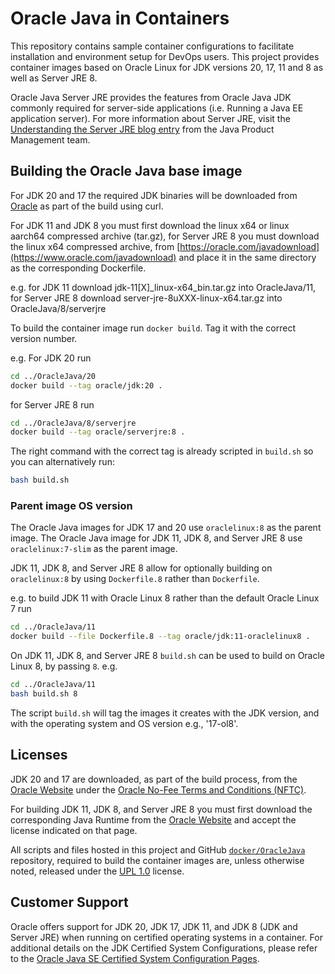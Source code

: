 # Oracle Java in Containers

This repository contains sample container configurations to facilitate installation and environment setup for DevOps users. This project provides container images based on Oracle Linux for JDK versions 20, 17, 11 and 8 as well as Server JRE 8.

Oracle Java Server JRE provides the features from Oracle Java JDK commonly required for server-side applications (i.e. Running a Java EE application server). For more information about Server JRE, visit the [Understanding the Server JRE blog entry](https://blogs.oracle.com/java-platform-group/understanding-the-server-jre) from the Java Product Management team.

## Building the Oracle Java base image

For JDK 20 and 17 the required JDK binaries will be downloaded from [Oracle](https://www.oracle.com/javadownload) as part of the build using curl.

For JDK 11 and JDK 8 you must first download the linux x64 or linux aarch64 compressed archive (tar.gz), for Server JRE 8 you must download the linux x64 compressed archive, from [https://oracle.com/javadownload](https://www.oracle.com/javadownload) and place it in the same directory as the corresponding Dockerfile.

e.g. for JDK 11 download jdk-11[X]_linux-x64_bin.tar.gz into OracleJava/11, for Server JRE 8 download server-jre-8uXXX-linux-x64.tar.gz into OracleJava/8/serverjre

To build the container image run `docker build`. Tag it with the correct version number.

e.g. For JDK 20 run

```bash
cd ../OracleJava/20
docker build --tag oracle/jdk:20 .
```

for Server JRE 8 run

```bash
cd ../OracleJava/8/serverjre
docker build --tag oracle/serverjre:8 .
```

The right command with the correct tag is already scripted in `build.sh` so you can alternatively run:

```bash
bash build.sh
```

### Parent image OS version

The Oracle Java images for JDK 17 and 20 use `oraclelinux:8` as the parent image.
The Oracle Java image for JDK 11, JDK 8, and Server JRE 8 use `oraclelinux:7-slim` as the parent image.

JDK 11, JDK 8, and Server JRE 8 allow for optionally building on `oraclelinux:8` by using `Dockerfile.8` rather than `Dockerfile`.

e.g. to build JDK 11 with Oracle Linux 8 rather than the default Oracle Linux 7 run

```bash
cd ../OracleJava/11
docker build --file Dockerfile.8 --tag oracle/jdk:11-oraclelinux8 .
```

On JDK 11, JDK 8, and Server JRE 8 `build.sh` can be used to build on Oracle Linux 8, by passing `8`.
e.g.

```bash
cd ../OracleJava/11
bash build.sh 8
```

The script `build.sh` will tag the images it creates with the JDK version, and with the operating system and OS version e.g., '17-ol8'.

## Licenses

JDK 20 and 17 are downloaded, as part of the build process, from the [Oracle Website](https://www.oracle.com/javadownload) under the [Oracle No-Fee Terms and Conditions (NFTC)](https://java.com/freeuselicense).

For building JDK 11, JDK 8, and Server JRE 8 you must first download the corresponding Java Runtime from the [Oracle Website](https://www.oracle.com/javadownload) and accept the license indicated on that page.

All scripts and files hosted in this project and GitHub [`docker/OracleJava`](./) repository, required to build the container images are, unless otherwise noted, released under the [UPL 1.0](https://oss.oracle.com/licenses/upl/) license.

## Customer Support

Oracle offers support for JDK 20, JDK 17, JDK 11, and JDK 8 (JDK and Server JRE) when running on certified operating systems in a container. For additional details on the JDK Certified System Configurations, please refer to the [Oracle Java SE Certified System Configuration Pages](https://www.oracle.com/technetwork/java/javaseproducts/documentation/index.html#sysconfig).
